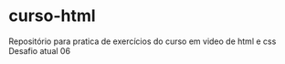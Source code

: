 # curso-html
Repositório para pratica de exercícios do curso em video de html e css
Desafio atual 06 <tags>
